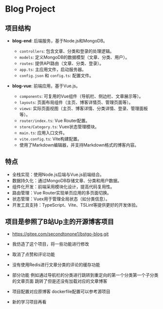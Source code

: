 # Blog Project

## 项目结构
- **blog-end**: 后端服务，基于Node.js和MongoDB。
  - `controllers`: 包含文章、分类和登录的处理逻辑。
  - `models`: 定义MongoDB的数据模型（文章、分类、用户）。
  - `routes`: 提供API路由（文章、分类、登录）。
  - `app.ts`: 主应用文件，启动服务器。
  - `config.json` 和 `config.ts`: 配置文件。

- **blog-vue**: 前端应用，基于Vue.js。
  - `components`: 可复用的Vue组件（导航栏、侧边栏、文章展示等）。
  - `layouts`: 页面布局组件（主页、博客详情页、管理页面等）。
  - `views`: 实际页面视图（主页、博客详情、分类详情、登录、管理面板等）。
  - `router/index.ts`: Vue Router配置。
  - `store/Category.ts`: Vuex状态管理模块。
  - `main.ts`: 应用入口文件。
  - `vite.config.ts`: Vite构建配置。
  - 使用了Markdown编辑器，并支持Markdown格式的博客内容。

## 特点
- 全栈实现：使用Node.js后端与Vue.js前端结合。
- 数据持久化：通过MongoDB存储文章、分类和用户数据。
- 组件化开发：前端采用模块化设计，提高代码复用性。
- 路由管理：Vue Router实现单页应用的多页面切换。
- 状态管理：Vuex用于管理全局状态（如分类信息）。
- 开发工具支持：TypeScript、Vite、TSLint等提供更好的开发体验。



## 项目是参照了B站Up主的开源博客项目
  - https://gitee.com/secondtonone1/bstgo-blog.git

  - 我仿造了这个项目，将一些功能进行修改
  - 取消了点赞和评论功能
  - 没有使用Redis进行文章分类的评论的缓存功能
  - 部分功能 例如通过导航栏的分类进行跳转到重定向的第一个分类第一个子分类的文章页面 跳转了但是还没有加载对应的文章博客

  - 项目配置对应原博客 dockerfile配置可以参考源项目
  - 新的学习项目再看

